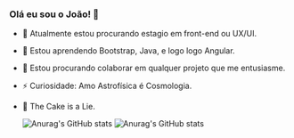 ### Olá eu sou o João! 👋

- 🔭 Atualmente estou procurando estagio em front-end ou UX/UI.
- 🌱 Estou aprendendo Bootstrap, Java, e logo logo Angular.
- 👯 Estou procurando colaborar em qualquer projeto que me entusiasme.
- ⚡ Curiosidade: Amo Astrofísica é Cosmologia.
- 🎂 The Cake is a Lie.


  ![Anurag's GitHub stats](https://github-readme-stats.vercel.app/api?username=anuraghazra&theme=codeSTACKr&show_icons=true)
  ![Anurag's GitHub stats](https://github-readme-stats.vercel.app/api/top-langs/?username=joaoemc2&layout=compact&langs_count=7&theme=codeSTACKr)
